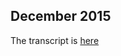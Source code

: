 ## December 2015

The transcript is [here](http://chat.stackoverflow.com/rooms/41570/conversation/december-2015-room-meeting)
